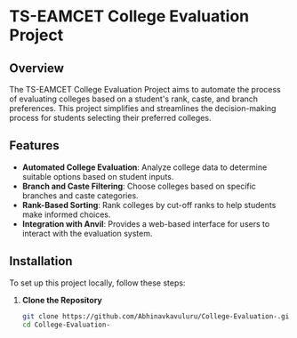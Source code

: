 # TS-EAMCET College Evaluation Project

## Overview

The TS-EAMCET College Evaluation Project aims to automate the process of evaluating colleges based on a student's rank, caste, and branch preferences. This project simplifies and streamlines the decision-making process for students selecting their preferred colleges.

## Features

- **Automated College Evaluation**: Analyze college data to determine suitable options based on student inputs.
- **Branch and Caste Filtering**: Choose colleges based on specific branches and caste categories.
- **Rank-Based Sorting**: Rank colleges by cut-off ranks to help students make informed choices.
- **Integration with Anvil**: Provides a web-based interface for users to interact with the evaluation system.

## Installation

To set up this project locally, follow these steps:

1. **Clone the Repository**

   ```bash
   git clone https://github.com/Abhinavkavuluru/College-Evaluation-.git
   cd College-Evaluation-
